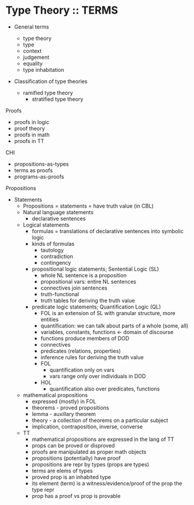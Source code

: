 # Type Theory :: TERMS

- General terms
  - type theory
  - type
  - context
  - judgement
  - equality
  - type inhabitation

- Classification of type theories
  - ramified type theory
    - stratified type theory

Proofs
- proofs in logic
- proof theory
- proofs in math
- proofs in TT

CHI
- propositions-as-types
- terms as proofs
- programs-as-proofs

Propositions
- Statements
  - Propositions = statements = have truth value (in CBL)
  - Natural language statements
    - declarative sentences
  - Logical statements
    - formulas = translations of declarative sentences into symbolic logic
    - kinds of formulas
      - tautology
      - contradiction
      - contingency
    - propositional logic statements; Sentential Logic (SL)
      - whole NL sentence is a proposition
      - propositional vars: entire NL sentences
      - connectives join sentences
      - truth-functional
      - truth tables for deriving the truth value
    - predicate logic statements; Quantification Logic (QL)
      - FOL is an extension of SL with granular structure, more entities
      - quantification: we can talk about parts of a whole (some, all)
      - variables, constants, functions <- domain of discourse
      - functions produce members of DOD
      - connectives
      - predicates (relations, properties)
      - inference rules for deriving the truth value
      - FOL
        - quantification only on vars
        - vars range only over individuals in DOD
      - HOL
        - quantification also over predicates, functions
  - mathematical propositions
    - expressed (mostly) in FOL
    - theorems - proved propositions
    - lemma - auxillary theorem
    - theory - a collection of theorems on a particular subject
    - implication, contraposition, inverse, converse
  - TT
    - mathematical propositions are expressed in the lang of TT
    - props can be proved or disproved
    - proofs are manipulated as proper math objects
    - propositions (potentially) have proof
    - propositions are repr by types (props are types)
    - terms are elems of types
    - proved prop is an inhabited type
    - its element (term) is a witness/evidence/proof of the prop the type repr
    - prop has a proof vs prop is provable
